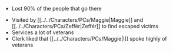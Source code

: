 - Lost 90% of the people that go there
* Visited by [[../../Characters/PCs/Maggie|Maggie]] and [[../../Characters/PCs/Zeffér|Zeffér]] to find escaped victims
* Services a lot of veterans
* Clerk liked that [[../../Characters/PCs/Maggie|I]] spoke highly of veterans